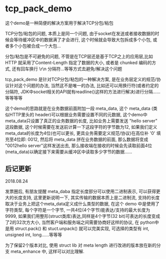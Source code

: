 # tcp_pack_demo

这个demo是一种简便的解决方案用于解决TCP分包/粘包

TCP分包/粘包的问题, 本质上是同一个问题, 由于socket在发送或者接收数据的时候会等待缓冲区中的数据满了才会进行, 这个时候就会导致大包拆成多个小包, 或者多个小包被合成一个大包...

分包/粘包是不可避免的问题, 不管是在TCP层还是基于TCP之上的应用层,比如 HTTP 就采用了Content-Length 指定了数据的大小, 或者是 chunked 编码的方式, 还有回车换行 \r\n 分隔符...等等方式去避免/解决这个问题

tcp_pack_demo 是针对TCP分包/粘包的一种解决方案, 是在业务层定义的规范/协议针对这个问题的办法, 当然这不是唯一的办法, 比如还可以用换行符(或者约定的分隔符, JDK中socket相关的API就有readline()这样的方法进行解决)进行分隔......等等等等

这个demo的思路就是在业务数据前面附加一段 meta_data, 这个 meta_data (类似HTTP里头的 header)可以根据业务需要设置不同的元数据, 这个demo中meta_data只设置了真正的业务数据的长度, 比如业务上需要发送 "hello server" 这段数据, 这个时候需要在发送前计算一下这段字符的字节数为12, 如果我们定义meta_data的长度为4位(也可以更长, 更具业务需要定义规范/协议)在高位补 '0' 填充至4位即: 0012, 然后将 meta_data 拼在业务数据的前面, 那么数据将变成 "0012hello server"这样发送出去, 那么接收端在接收的时候会先读取前面4位(meta_data)以确定接下来需要从缓冲区中读取多少字节的数据......

后记更新
----
2018.08.24

发票圈后, 有朋友提醒 meta_daba 指定长度部分可以使用二进制表示, 可以获得更大的长度支持, 这里更新说明一下, 其实传输的数据本质上是二进制流, 支持的长度取决于业务上把这个meta_data定义成什么类型的数据, 在这个 demo 中是使用了字符类型, 每个字符是一个字节, 一共4位(4个字节)能表达/支持的最大长度为9999, 如果我们用整形(struct类库)表达,同样是4个字节(32 bit)可表达的长度变成了2的32次方大小, 当然客户端和服务端之间需要协商好这样的协议, 在 python中是用 struct.pack() 和 stuct.unpack() 就可以完美实现, 可选择的类型有 int, unsigned int, long......等等等

为了保留2个版本对比, 使用 struct lib 对 meta length 进行改进的版本放在新的分支 meta_enhance 中, 这样可以对比理解.
